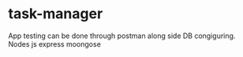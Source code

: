 # task-manager 
App testing can be done through postman along side DB congiguring.
Nodes js express moongose
